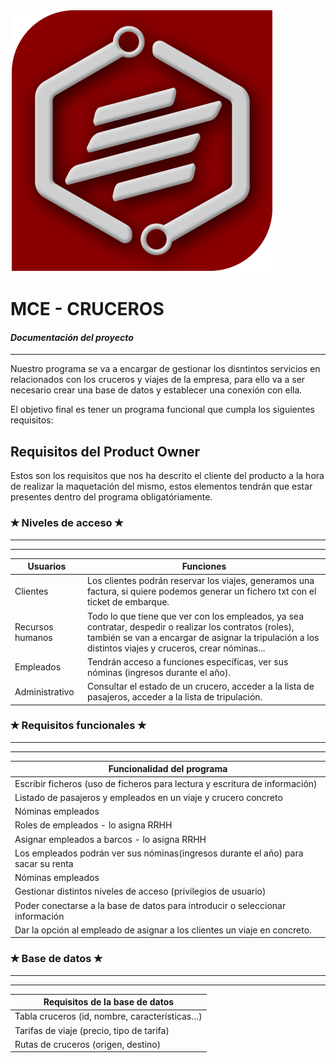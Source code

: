 ![GitHub Logo](MCE\src\Ventanas\Trash\img\MC_Logo.png)
# MCE - CRUCEROS
#### _Documentación del proyecto_
- - -


Nuestro programa se va a encargar de gestionar los disntintos servicios en relacionados con los cruceros y viajes de la empresa, para ello va a ser necesario crear una base de datos y establecer una conexión con ella.

El objetivo final es tener un programa funcional que cumpla los siguientes requisitos:



## Requisitos del Product Owner
Estos son los requisitos que nos ha descrito el cliente del producto a la hora de realizar la maquetación del mismo, estos elementos tendrán que estar presentes dentro del programa obligatóriamente.



 ### ✭ Niveles de acceso  ✭ 
 - - - -
 ---
| Usuarios | Funciones |
| ------ | ------ |
| Clientes | Los clientes podrán reservar los viajes, generamos una factura, si quiere podemos             generar un fichero txt con el ticket de embarque. |
| Recursos humanos | Todo lo que tiene que ver con los empleados, ya sea contratar, despedir o                      realizar los contratos (roles), también se van a encargar de asignar la                       tripulación a los distintos viajes y cruceros, crear nóminas... |
| Empleados | Tendrán acceso a funciones específicas, ver sus nóminas (ingresos durante el                  año). |
| Administrativo | Consultar el estado de un crucero, acceder a la lista de pasajeros, acceder                    a la lista de tripulación. |

 ### ✭  Requisitos funcionales  ✭ 
 - - - -
 - - - -
| Funcionalidad del programa |
| ------ |
| Escribir ficheros (uso de ficheros para lectura y escritura de información) |
| Listado de pasajeros y empleados en un viaje y crucero concreto |
| Nóminas empleados |
| Roles de empleados - lo asigna RRHH |
| Asignar empleados a barcos - lo asigna RRHH |
| Los empleados podrán ver sus nóminas(ingresos durante el año) para sacar su renta |
| Nóminas empleados |
| Gestionar distintos niveles de acceso (privilegios de usuario) |
| Poder conectarse a la base de datos para introducir o seleccionar información |
| Dar la opción al empleado de asignar a los clientes un viaje en concreto. |





 ### ✭  Base de datos  ✭ 
 - - - -
 - - - -
| Requisitos de la base de datos |
| ------ |
| Tabla cruceros (id, nombre, características…) |
| Tarifas de viaje (precio, tipo de tarifa) |
| Rutas de cruceros (origen, destino) |
